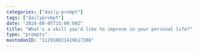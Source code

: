 ```yaml
---
categories: ["daily-prompt"]
tags: ["dailyprompt"]
date: "2024-08-05T15:00:00Z"
title: "What's a skill you'd like to improve in your personal life?"
type: "prompts"
mastodonID: "112910021419617386"
---
```

